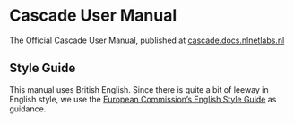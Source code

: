 # Cascade User Manual

The Official Cascade User Manual, published at
[cascade.docs.nlnetlabs.nl](https://cascade.docs.nlnetlabs.nl)

## Style Guide

This manual uses British English. Since there is quite a bit of leeway in
English style, we use the [European Commission’s English Style Guide] as
guidance.

[European Commission’s English Style Guide]:
    https://ec.europa.eu/info/sites/info/files/styleguide_english_dgt_en.pdf
